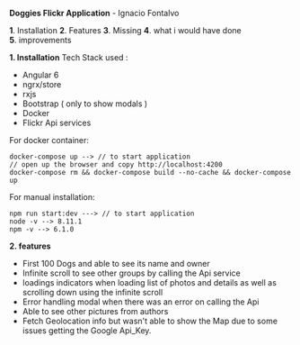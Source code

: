 **Doggies Flickr Application** - Ignacio Fontalvo

 **1**. Installation
 **2**. Features
 **3**. Missing
 **4**. what i would have done  
 **5**. improvements

**1. Installation**
   Tech Stack used :
 - Angular 6
 - ngrx/store
 - rxjs
 - Bootstrap ( only to show modals )
 - Docker
 - Flickr Api services
 
 For docker container: 
  

    docker-compose up --> // to start application
    // open up the browser and copy http://localhost:4200
    docker-compose rm && docker-compose build --no-cache && docker-compose up

For manual installation:

    npm run start:dev ---> // to start application
    node -v --> 8.11.1
    npm -v --> 6.1.0
**2. features**

 - First 100 Dogs and able to see its name and owner
 - Infinite scroll to see other groups by calling the Api service
 - loadings indicators when loading list of photos and details as well as scrolling down using the infinite scroll
 -  Error handling modal when there was an error on calling the Api
 - Able to see other pictures from authors
 - Fetch Geolocation info but wasn't able to show the Map due to some issues getting the Google Api_Key.

